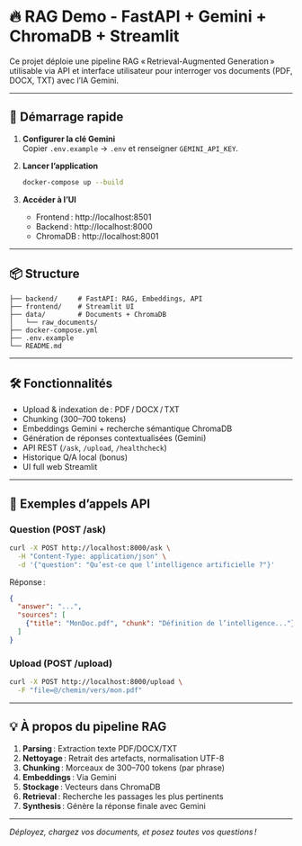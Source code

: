# 🔥 RAG Demo - FastAPI + Gemini + ChromaDB + Streamlit

Ce projet déploie une pipeline RAG « Retrieval-Augmented Generation » utilisable via API et interface utilisateur pour interroger vos documents (PDF, DOCX, TXT) avec l’IA Gemini.

---

## 🚀 Démarrage rapide

1. **Configurer la clé Gemini**  
   Copier `.env.example` → `.env` et renseigner `GEMINI_API_KEY`.

2. **Lancer l’application**  
   ```bash
   docker-compose up --build
   ```
3. **Accéder à l’UI**  
   - Frontend : http://localhost:8501  
   - Backend : http://localhost:8000  
   - ChromaDB : http://localhost:8001

---

## 📦 Structure

```
├── backend/     # FastAPI: RAG, Embeddings, API
├── frontend/    # Streamlit UI
├── data/        # Documents + ChromaDB
│   └── raw_documents/
├── docker-compose.yml
├── .env.example
└── README.md
```

---

## 🛠 Fonctionnalités

- Upload & indexation de : PDF / DOCX / TXT
- Chunking (300–700 tokens)
- Embeddings Gemini + recherche sémantique ChromaDB
- Génération de réponses contextualisées (Gemini)
- API REST (`/ask`, `/upload`, `/healthcheck`)
- Historique Q/A local (bonus)
- UI full web Streamlit

---

## 🔗 Exemples d’appels API

### Question (POST /ask)
```bash
curl -X POST http://localhost:8000/ask \
  -H "Content-Type: application/json" \
  -d '{"question": "Qu’est-ce que l’intelligence artificielle ?"}'
```

Réponse :
```json
{
  "answer": "...",
  "sources": [
    {"title": "MonDoc.pdf", "chunk": "Définition de l’intelligence..."}
  ]
}
```

### Upload (POST /upload)
```bash
curl -X POST http://localhost:8000/upload \
  -F "file=@/chemin/vers/mon.pdf"
```

---

## 💡 À propos du pipeline RAG

1. **Parsing** : Extraction texte PDF/DOCX/TXT
2. **Nettoyage** : Retrait des artefacts, normalisation UTF-8
3. **Chunking** : Morceaux de 300–700 tokens (par phrase)
4. **Embeddings** : Via Gemini
5. **Stockage** : Vecteurs dans ChromaDB
6. **Retrieval** : Recherche les passages les plus pertinents
7. **Synthesis** : Génère la réponse finale avec Gemini

---

*Déployez, chargez vos documents, et posez toutes vos questions !*
